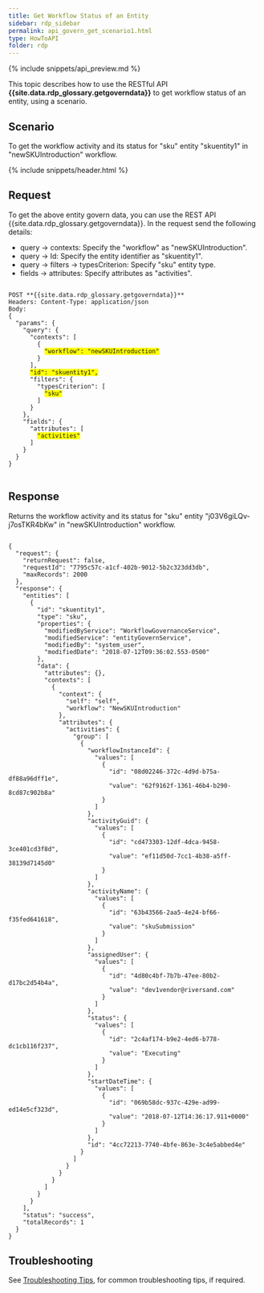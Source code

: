 ```yaml
---
title: Get Workflow Status of an Entity
sidebar: rdp_sidebar
permalink: api_govern_get_scenario1.html
type: HowToAPI
folder: rdp
---
```


{% include snippets/api_preview.md %}

This topic describes how to use the RESTful API **{{site.data.rdp_glossary.getgoverndata}}** to get workflow status of an entity, using a scenario.

## Scenario

To get the workflow activity and its status for "sku" entity "skuentity1" in "newSKUIntroduction" workflow. 

{% include snippets/header.html %}

## Request

To get the above entity govern data, you can use the REST API {{site.data.rdp_glossary.getgoverndata}}. In the request send the following details:

* query -> contexts: Specify the "workflow" as "newSKUIntroduction".
* query -> Id: Specify the entity identifier as "skuentity1".
* query -> filters -> typesCriterion: Specify "sku" entity type.
* fields -> attributes: Specify attributes as "activities".

<pre>
<code>
POST **{{site.data.rdp_glossary.getgoverndata}}**
Headers: Content-Type: application/json
Body:
{
  "params": {
    "query": {
      "contexts": [
        {
          <span style="background-color: #FFFF00">"workflow": "newSKUIntroduction"</span>
        }
      ],
      <span style="background-color: #FFFF00">"id": "skuentity1",</span>
      "filters": {
        "typesCriterion": [
          <span style="background-color: #FFFF00">"sku"</span>
        ]
      }
    },
    "fields": {
      "attributes": [
        <span style="background-color: #FFFF00">"activities"</span>
      ]
    }
  }
}
</code>
</pre>

## Response

Returns the workflow activity and its status for "sku" entity "j03V6giLQv-j7osTKR4bKw" in "newSKUIntroduction" workflow. 

<pre><code>
{
  "request": {
    "returnRequest": false,
    "requestId": "7795c57c-a1cf-402b-9012-5b2c323dd3db",
    "maxRecords": 2000
  },
  "response": {
    "entities": [
      {
        "id": "skuentity1",
        "type": "sku",
        "properties": {
          "modifiedByService": "WorkflowGovernanceService",
          "modifiedService": "entityGovernService",
          "modifiedBy": "system_user",
          "modifiedDate": "2018-07-12T09:36:02.553-0500"
        },
        "data": {
          "attributes": {},
          "contexts": [
            {
              "context": {
                "self": "self",
                "workflow": "NewSKUIntroduction"
              },
              "attributes": {
                "activities": {
                  "group": [
                    {
                      "workflowInstanceId": {
                        "values": [
                          {
                            "id": "08d02246-372c-4d9d-b75a-df88a96dff1e",
                            "value": "62f9162f-1361-46b4-b290-8cd87c902b8a"
                          }
                        ]
                      },
                      "activityGuid": {
                        "values": [
                          {
                            "id": "cd473303-12df-4dca-9458-3ce401cd3f8d",
                            "value": "ef11d50d-7cc1-4b38-a5ff-38139d7145d0"
                          }
                        ]
                      },
                      "activityName": {
                        "values": [
                          {
                            "id": "63b43566-2aa5-4e24-bf66-f35fed641618",
                            "value": "skuSubmission"
                          }
                        ]
                      },
                      "assignedUser": {
                        "values": [
                          {
                            "id": "4d80c4bf-7b7b-47ee-80b2-d17bc2d54b4a",
                            "value": "dev1vendor@riversand.com"
                          }
                        ]
                      },
                      "status": {
                        "values": [
                          {
                            "id": "2c4af174-b9e2-4ed6-b778-dc1cb116f237",
                            "value": "Executing"
                          }
                        ]
                      },
                      "startDateTime": {
                        "values": [
                          {
                            "id": "069b58dc-937c-429e-ad99-ed14e5cf323d",
                            "value": "2018-07-12T14:36:17.911+0000"
                          }
                        ]
                      },
                      "id": "4cc72213-7740-4bfe-863e-3c4e5abbed4e"
                    }
                  ]
                }
              }
            }
          ]
        }
      }
    ],
    "status": "success",
    "totalRecords": 1
  }
}
</code></pre>

## Troubleshooting

See [Troubleshooting Tips](api_troubleshooting_tips.html), for common troubleshooting tips, if required.